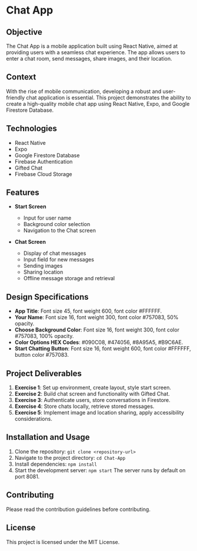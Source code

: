 # Chat App

## Objective
The Chat App is a mobile application built using React Native, aimed at providing users with a seamless chat experience. The app allows users to enter a chat room, send messages, share images, and their location.

## Context
With the rise of mobile communication, developing a robust and user-friendly chat application is essential. This project demonstrates the ability to create a high-quality mobile chat app using React Native, Expo, and Google Firestore Database.

## Technologies

- React Native
- Expo
- Google Firestore Database
- Firebase Authentication
- Gifted Chat
- Firebase Cloud Storage

## Features

- **Start Screen**
  - Input for user name
  - Background color selection
  - Navigation to the Chat screen
  
- **Chat Screen**
  - Display of chat messages
  - Input field for new messages
  - Sending images
  - Sharing location
  - Offline message storage and retrieval

## Design Specifications

- **App Title**: Font size 45, font weight 600, font color #FFFFFF.
- **Your Name**: Font size 16, font weight 300, font color #757083, 50% opacity.
- **Choose Background Color**: Font size 16, font weight 300, font color #757083, 100% opacity.
- **Color Options HEX Codes**: #090C08, #474056, #8A95A5, #B9C6AE.
- **Start Chatting Button**: Font size 16, font weight 600, font color #FFFFFF, button color #757083.

## Project Deliverables

1. **Exercise 1**: Set up environment, create layout, style start screen.
2. **Exercise 2**: Build chat screen and functionality with Gifted Chat.
3. **Exercise 3**: Authenticate users, store conversations in Firestore.
4. **Exercise 4**: Store chats locally, retrieve stored messages.
5. **Exercise 5**: Implement image and location sharing, apply accessibility considerations.

## Installation and Usage

1. Clone the repository: `git clone <repository-url>`
2. Navigate to the project directory: `cd Chat-App`
3. Install dependencies: `npm install`
4. Start the development server: `npm start`
   The server runs by default on port 8081.

## Contributing

Please read the contribution guidelines before contributing.

## License

This project is licensed under the MIT License.
